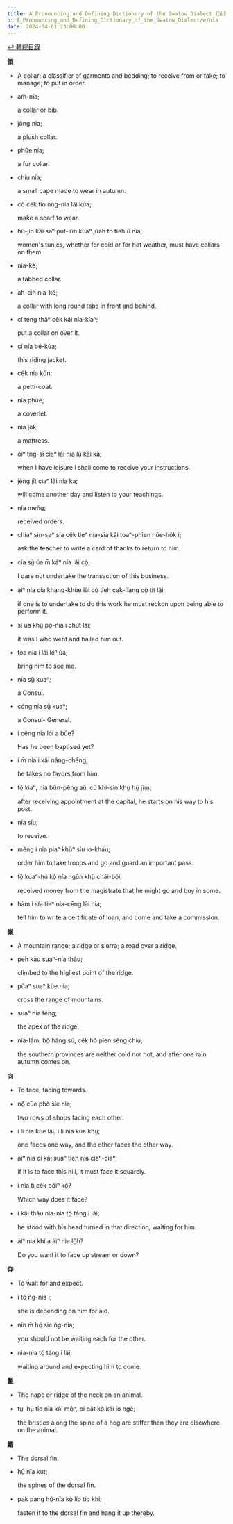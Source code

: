 ```yaml
---
title: A Pronouncing and Defining Dictionary of the Swatow Dialect (汕頭方言音義字典) / nia
p: A_Pronouncing_and_Defining_Dictionary_of_the_Swatow_Dialect/w/nia
date: 2024-04-01 23:00:00
---
```


[↩️ 轉總目錄](/A_Pronouncing_and_Defining_Dictionary_of_the_Swatow_Dialect)


**領**
- A collar; a classifier of garments and bedding; to receive from or take; to manage; to put in order.

- am̆-nía;

  a collar or bib.

- jông nía;

  a plush collar.

- phûe nía;

  a fur collar.

- chiu nía;

  a small cape made to wear in autumn.

- cò cêk tîo nńg-nía lâi kùa;

  make a scarf to wear.

- hŭ-jîn kâi saⁿ put-lŭn kûaⁿ jûah to tîeh ŭ nía;

  women's tunics, whether for cold or for hot weather, must have collars on them.

- nía-kè;

  a tabbed collar.

- ah-cîh nía-kè;

  a collar with long round tabs in front and behind.

- cí téng thăⁿ cêk kâi nía-kíaⁿ;

  put a collar on over it.

- cí nía bé-kùa;

  this riding jacket.

- cêk nía kûn;

  a petti-coat.

- nía phŭe;

  a coverlet.

- nía jôk;

  a mattress.

- ôiⁿ tng-sî cìaⁿ lâi nía lṳ́ kâi kà;

  when I have leisure I shall come to receive your instructions.

- jêng jît cìaⁿ lâi nía kà;

  will come another day and listen to your teachings.

- nía men̆g;

  received orders.

- chíaⁿ sin-seⁿ sía cêk tieⁿ nía-sīa kâi toaⁿ-phìen hûe-hôk i;

  ask the teacher to write a card of thanks to return to him.

- cía sṳ̄ úa m̄ káⁿ nía lâi cò̤;

  I dare not undertake the transaction of this business.

- àiⁿ nía cía khang-khùe lâi cò̤ tîeh cak-lĭang cò̤ tit lâi;

  if one is to undertake to do this work he must reckon upon being able to perform it.

- sĭ úa khṳ̀ pó̤-nia i chut lâi;

  it was I who went and bailed him out.

- tòa nía i lâi kìⁿ úa;

  bring him to see me.

- nía sṳ̄ kuaⁿ;

  a Consul.

- cóng nía sṳ̄ kuaⁿ;

  a Consul- General.

- i cêng nía lói a būe?

  Has he been baptised yet?

- i m̄ nía i kâi nâng-chêng;

  he takes no favors from him.

- tŏ̤ kiaⁿ, nía bûn-pêng aŭ, cū khí-sin khṳ̀ hṳ̀ jīm;

  after receiving appointment at the capital, he starts on his way to his post.

- nía sĭu;

  to receive.

- mĕng i nía piaⁿ khùⁿ síu ìo-kháu;

  order him to take troops and go and guard an important pass.

- tŏ̤ kuaⁿ-hú kò̤ nía ngûn khṳ̀ chái-bói;

  received money from the magistrate that he might go and buy in some.

- hàm i sía tieⁿ nía-cēng lâi nía;

  tell him to write a certificate of loan, and come and take a commission.

**嶺**
- A mountain range; a ridge or sierra; a road over a ridge.

- peh kàu suaⁿ-nía thâu;

  climbed to the higliest point of the ridge.

- pûaⁿ suaⁿ kùe nía;

  cross the range of mountains.

- suaⁿ nía téng;

  the apex of the ridge.

- nía-lâm, bô̤ hâng sú, cêk hŏ pĭen sêng chiu;

  the southern provinces are neither cold nor hot, and after one rain autumn comes on.

**向**
- To face; facing towards.

- nŏ̤ cūe phò sie nìa;

  two rows of shops facing each other.

- i li nìa kùe lâi, i li nìa kùe khṳ̀;

  one faces one way, and the other faces the other way.

- àiⁿ nìa cí kâi suaⁿ tîeh nìa cìaⁿ-cìaⁿ;

  if it is to face this hill, it must face it squarely.

- i nìa tī cêk pôiⁿ kò̤?

  Which way does it face?

- i kâi thâu nìa-nìa tó̤ táng i lâi;

  he stood with his head turned in that direction, waiting for him.

- àiⁿ nìa khí a àiⁿ nìa lô̤h?

  Do you want it to face up stream or down?

**仰**
- To wait for and expect.

- i tó̤ ǹg-nìa i;

  she is depending on him for aid.

- nín m̄ hó̤ sie ǹg-nìa;

  you should not be waiting each for the other.

- nìa-nìa tó̤ táng i lâi;

  waiting around and expecting him to come.

**鬛**
- The nape or ridge of the neck on an animal.

- tṳ, hṳ́ tîo nĭa kâi mô̤ⁿ, pí pât kò̤ kâi ío ngĕ;

  the bristles along the spine of a hog are stiffer than they are elsewhere on the animal.

**鰭**
- The dorsal fin.

- hṳ̂ nĭa kut;

  the spines of the dorsal fin.

- pak pàng hṳ̂-nĭa kò̤ lío tìo khí;

  fasten it to the dorsal fin and hang it up thereby.